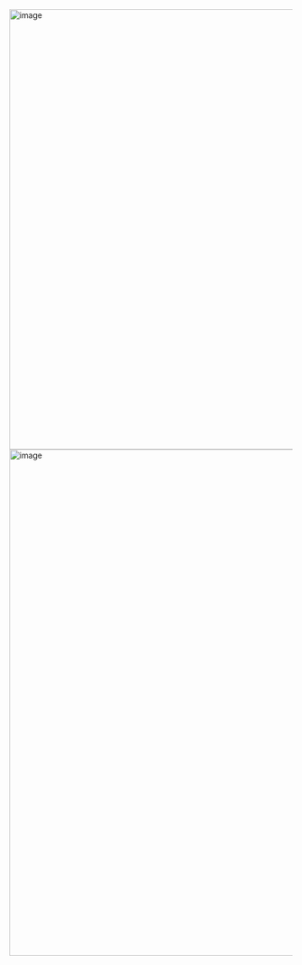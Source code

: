 <img width="1276" height="783" alt="image" src="https://github.com/user-attachments/assets/a51f071a-97c2-432f-83c9-9a6831289fe6" />
<img width="1280" height="901" alt="image" src="https://github.com/user-attachments/assets/4d603304-2fb0-4401-9912-e743caeb5fc8" />
